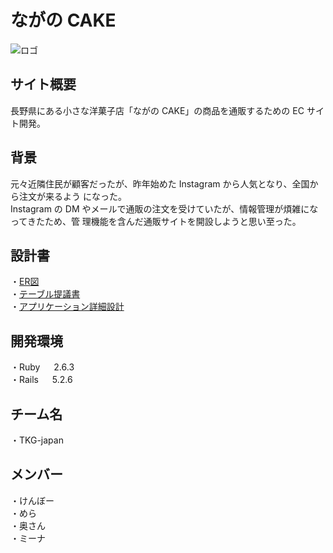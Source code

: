 <h1>ながの CAKE</h1>

![ロゴ](https://user-images.githubusercontent.com/91769651/147318353-0fdb98dc-7a8f-489e-a652-efee85e3646d.png)
<h2>サイト概要</h2>
長野県にある小さな洋菓子店「ながの CAKE」の商品を通販するための EC サイト開発。

<h2>背景</h2>
元々近隣住民が顧客だったが、昨年始めた Instagram から人気となり、全国から注文が来るよう
になった。<br>
Instagram の DM やメールで通販の注文を受けていたが、情報管理が煩雑になってきたため、管
理機能を含んだ通販サイトを開設しようと思い至った。

<h2>設計書</h2>

・[ER図](https://github.com/tkg-japan/nagano_cake/files/7772678/ER.pdf)<br>
・[テーブル提議書](https://github.com/tkg-japan/nagano_cake/files/7772706/default.pdf)<br>
・[アプリケーション詳細設計](https://github.com/tkg-japan/nagano_cake/files/7772735/default.pdf)<br>

<h2>開発環境</h2>
・Ruby 　 2.6.3<br>
・Rails 　 5.2.6<br>

<h2>チーム名</h2>
・TKG-japan

<h2>メンバー</h2>
・けんぼー<br>
・めら<br>
・奥さん<br>
・ミーナ
